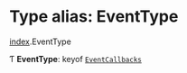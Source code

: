 # Type alias: EventType

[index](../modules/index.md).EventType

Ƭ **EventType**: keyof [`EventCallbacks`](../interfaces/index.EventCallbacks.md)
